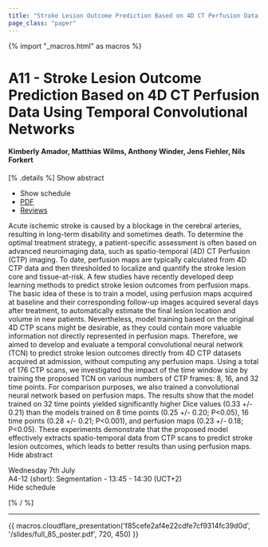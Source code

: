 ```yaml
---
title: "Stroke Lesion Outcome Prediction Based on 4D CT Perfusion Data Using Temporal Convolutional Networks"
page_class: "paper"
---
```


{% import "_macros.html" as macros %}

# A11 - Stroke Lesion Outcome Prediction Based on 4D CT Perfusion Data Using Temporal Convolutional Networks

#### Kimberly Amador, Matthias Wilms, Anthony Winder, Jens Fiehler, Nils Forkert

[% .details %]
<a class="toggle_visibility" data-selector=".abstract" data-level="3">Show abstract</a>
- <a class="toggle_visibility" data-selector=".schedule" data-level="3">Show schedule</a>
- <a href="/proceedings/amador21.pdf">PDF</a>
- <a href="https://openreview.net/forum?id=0YDEgvfwEW">Reviews</a>

<p>
    <span class="abstract">
        Acute ischemic stroke is caused by a blockage in the cerebral arteries, resulting in long-term disability and sometimes death. To determine the optimal treatment strategy, a patient-specific assessment is often based on advanced neuroimaging data, such as spatio-temporal (4D) CT Perfusion (CTP) imaging. To date, perfusion maps are typically calculated from 4D CTP data and then thresholded to localize and quantify the stroke lesion core and tissue-at-risk. A few studies have recently developed deep learning methods to predict stroke lesion outcomes from perfusion maps. The basic idea of these is to train a model, using perfusion maps acquired at baseline and their corresponding follow-up images acquired several days after treatment, to automatically estimate the final lesion location and volume in new patients. Nevertheless, model training based on the original 4D CTP scans might be desirable, as they could contain more valuable information not directly represented in perfusion maps. Therefore, we aimed to develop and evaluate a temporal convolutional neural network (TCN) to predict stroke lesion outcomes directly from 4D CTP datasets acquired at admission, without computing any perfusion maps. Using a total of 176 CTP scans, we investigated the impact of the time window size by training the proposed TCN on various numbers of CTP frames: 8, 16, and 32 time points. For comparison purposes, we also trained a convolutional neural network based on perfusion maps. The results show that the model trained on 32 time points yielded significantly higher Dice values (0.33 +/- 0.21) than the models trained on 8 time points (0.25 +/- 0.20; P<0.05), 16 time points (0.28 +/- 0.21; P<0.001), and perfusion maps (0.23 +/- 0.18; P<0.05). These experiments demonstrate that the proposed model effectively extracts spatio-temporal data from CTP scans to predict stroke lesion outcomes, which leads to better results than using perfusion maps. 
        <br>
        <span class="actions"><a class="toggle_visibility" data-level="2">Hide abstract</a></span>
    </span>
</p>

<p>
    <span class="schedule">
         Wednesday 7th July<br>A4-12 (short): Segmentation - 13:45 - 14:30 (UCT+2)
        <br>
        <span class="actions"><a class="toggle_visibility" data-level="2">Hide schedule</a></span>
    </span>
</p>

[% / %]


---

{{ macros.cloudflare_presentation('f85cefe2af4e22cdfe7cf9314fc39d0d', '/slides/full_85_poster.pdf', 720, 450) }}
